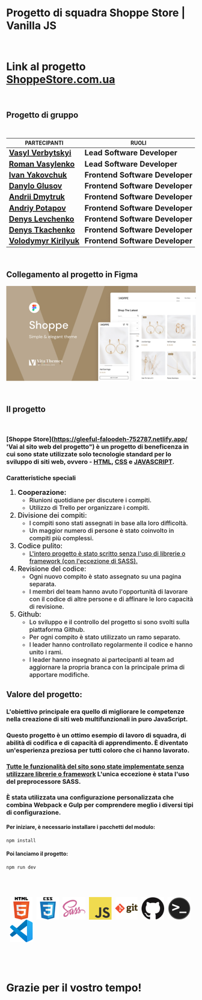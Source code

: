 # Progetto di squadra **Shoppe Store** | Vanilla JS

&nbsp;

# Link al progetto [**ShoppeStore.com.ua**](https://shoppestore.netlify.app 'Vai alla pagina del progetto')

&nbsp;

## Progetto di gruppo

&nbsp;

| PARTECIPANTI                                                                                                 | RUOLI                                                               |
| ------------------------------------------------------------------------------------------------------------ | ------------------------------------------------------------------- |
| <span style="font-size:20px">[**Vasyl Verbytskyi**](https://github.com/San88Francisco 'Vai a GitHub')</span> | <span style="font-size:20px">**Lead Software Developer**</span>     |
| <span style="font-size:20px">[**Roman Vasylenko**](https://github.com/Akumuuu 'Vai a GitHub')</span>         | <span style="font-size:20px">**Lead Software Developer**</span>     |
| <span style="font-size:20px">[**Ivan Yakovchuk**](https://github.com/YakovchukIvan 'Vai a GitHub')</span>    | <span style="font-size:20px">**Frontend Software Developer**</span> |
| <span style="font-size:20px">[**Danylo Glusov**](https://github.com/Xlussov 'Vai a GitHub')</span>           | <span style="font-size:20px">**Frontend Software Developer**</span> |
| <span style="font-size:20px">[**Andrii Dmytruk**](https://github.com/admitruk237 'Vai a GitHub')</span>      | <span style="font-size:20px">**Frontend Software Developer**</span> |
| <span style="font-size:20px">[**Andriy Potapov**](https://github.com/AndrijPot 'Vai a GitHub')</span>            | <span style="font-size:20px">**Frontend Software Developer**</span> |
| <span style="font-size:20px">[**Denys Levchenko**](https://github.com/gitdenlev 'Vai a GitHub')</span>       | <span style="font-size:20px">**Frontend Software Developer**</span> |
| <span style="font-size:20px">[**Denys Tkachenko**](https://github.com/Tkachenko01001 'Vai a GitHub')</span>  | <span style="font-size:20px">**Frontend Software Developer**</span> |
| <span style="font-size:20px">[**Volodymyr Kirilyuk**](https://github.com/ZD-Donatik 'Vai a GitHub')</span>   | <span style="font-size:20px">**Frontend Software Developer**</span> |

&nbsp;

## Collegamento al progetto in Figma

[![Logo](./src/assets/img/Cover-figma.jpg)](<https://www.figma.com/file/yYKzT2pnaAR7UVJQKVhGJz/Shoppe-(Community)-(Copy)?type=design&node-id=1908-2067&mode=design&t=uM9WecxIjNGtVyRj-0> 'Vai al progetto')

&nbsp;

## Il progetto

&nbsp;

### [**Shoppe Store**](https://gleeful-faloodeh-752787.netlify.app/ 'Vai al sito web del progetto") è un progetto di beneficenza in cui sono state utilizzate solo tecnologie standard per lo sviluppo di siti web, ovvero - <u>**HTML**</u>, <u>**CSS**</u> e <u>**JAVASCRIPT**</u>.

### Caratteristiche speciali

<ol style='font-size:18px; font-weight: 500'>
    <li><span style="font-size:18px"><b>Cooperazione:</b></span>
        <ul>
            <li style="font-size:16px">Riunioni quotidiane per discutere i compiti.</li>
            <li style="font-size:16px">Utilizzo di Trello per organizzare i compiti.</li>
        </ul>
    </li>
    <li><span style="font-size:18px">Divisione dei compiti:</span>
        <ul>
            <li style="font-size:16px">I compiti sono stati assegnati in base alla loro difficoltà.</li>
            <li style="font-size:16px">Un maggior numero di persone è stato coinvolto in compiti più complessi.</li>
        </ul>
    </li>
    <li><span style="font-size:18px">Codice pulito:</span>
        <ul>
            <li style="font-size:16px; text-decoration: underline">L'intero progetto è stato scritto senza l'uso di librerie o framework (con l'eccezione di SASS).</li>
        </ul>
    </li>
    <li><span style="font-size:18px">Revisione del codice:</span>
        <ul>
            <li style="font-size:16px">Ogni nuovo compito è stato assegnato su una pagina separata.</li>
            <li style="font-size:16px">I membri del team hanno avuto l'opportunità di lavorare con il codice di altre persone e di affinare le loro capacità di revisione.</li>
        </ul>
    </li>
    <li><span style="font-size:18px">Github:</span>
        <ul>
            <li style="font-size:16px">Lo sviluppo e il controllo del progetto si sono svolti sulla piattaforma Github.</li>
            <li style="font-size:16px">Per ogni compito è stato utilizzato un ramo separato.</li>
            <li style="font-size:16px">I leader hanno controllato regolarmente il codice e hanno unito i rami.</li>
            <li style="font-size:16px">I leader hanno insegnato ai partecipanti al team ad aggiornare la propria branca con la principale prima di apportare modifiche.</li>
        </ul>
    </li>
</ol>

## Valore del progetto:

### L'obiettivo principale era quello di migliorare le competenze nella creazione di siti web multifunzionali in puro JavaScript.

### Questo progetto è un ottimo esempio di lavoro di squadra, di abilità di codifica e di capacità di apprendimento. È diventato un'esperienza preziosa per tutti coloro che ci hanno lavorato.

### <u>**Tutte le funzionalità del sito sono state implementate senza utilizzare librerie o framework**</u> L'unica eccezione è stata l'uso del preprocessore SASS.

### È stata utilizzata una configurazione personalizzata che combina Webpack e Gulp per comprendere meglio i diversi tipi di configurazione.

#### Per iniziare, è necessario installare i pacchetti del modulo:

```
npm install
```

#### Poi lanciamo il progetto:

```
npm run dev
```

## &nbsp;

<img title='HTML5' align="left" alt="HTML5" width="60px" src="https://raw.githubusercontent.com/github/explore/80688e429a7d4ef2fca1e82350fe8e3517d3494d/topics/html/html.png"  style="margin-left: 10px;" />

<img title='CSS3' align="left" alt="CSS3" width="60px" src="https://raw.githubusercontent.com/github/explore/80688e429a7d4ef2fca1e82350fe8e3517d3494d/topics/css/css.png" style="margin-left: 10px;"/>

<img title='Sass' align="left" alt="Sass" width="60px" src="https://raw.githubusercontent.com/github/explore/80688e429a7d4ef2fca1e82350fe8e3517d3494d/topics/sass/sass.png" style="margin-left: 10px;"/>
<img title='img' align="left" alt="JavaScript" width="60px" src="https://raw.githubusercontent.com/github/explore/80688e429a7d4ef2fca1e82350fe8e3517d3494d/topics/javascript/javascript.png" style="margin-left: 10px;"/>

<img title='img' align="left" alt="Git" width="60px" src="https://raw.githubusercontent.com/github/explore/80688e429a7d4ef2fca1e82350fe8e3517d3494d/topics/git/git.png" style="margin-left: 10px;"/>

<img title='img' align="left" alt="GitHub" width="60px" src="https://raw.githubusercontent.com/github/explore/78df643247d429f6cc873026c0622819ad797942/topics/github/github.png" style="margin-left: 10px;"/>

<img title='img' align="left" alt="Terminal" width="60px" src="https://raw.githubusercontent.com/github/explore/80688e429a7d4ef2fca1e82350fe8e3517d3494d/topics/terminal/terminal.png" style="margin-left: 10px;"/>

<img title='img' alt="Visual Studio Code" width="60px" src="https://raw.githubusercontent.com/github/explore/80688e429a7d4ef2fca1e82350fe8e3517d3494d/topics/visual-studio-code/visual-studio-code.png" style="margin-left: 10px;"/>

&nbsp;

&nbsp;

# Grazie per il vostro tempo!

